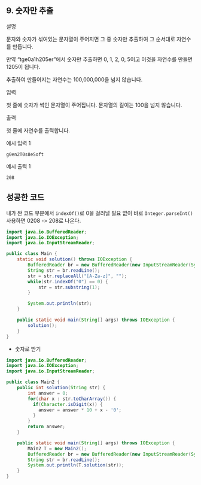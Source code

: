 ## 9. 숫자만 추출

설명

문자와 숫자가 섞여있는 문자열이 주어지면 그 중 숫자만 추출하여 그 순서대로 자연수를 만듭니다.

만약 “tge0a1h205er”에서 숫자만 추출하면 0, 1, 2, 0, 5이고 이것을 자연수를 만들면 1205이 됩니다.

추출하여 만들어지는 자연수는 100,000,000을 넘지 않습니다.



입력

첫 줄에 숫자가 썩인 문자열이 주어집니다. 문자열의 길이는 100을 넘지 않습니다.



출력

첫 줄에 자연수를 출력합니다.



예시 입력 1 

```
g0en2T0s8eSoft
```

예시 출력 1

```
208
```



## 성공한 코드

내가 짠 코드 부분에서 `indexOf()`로 0을 걸러낼 필요 없이 바로 `Integer.parseInt()` 사용하면
0208 -> 208로 나온다.

~~~java
import java.io.BufferedReader;
import java.io.IOException;
import java.io.InputStreamReader;

public class Main {
    static void solution() throws IOException {
        BufferedReader br = new BufferedReader(new InputStreamReader(System.in));
        String str = br.readLine();
        str = str.replaceAll("[A-Za-z]", "");
        while(str.indexOf("0") == 0) {
            str = str.substring(1);
        }

        System.out.println(str);
    }

    public static void main(String[] args) throws IOException {
        solution();
    }
}
~~~



* 숫자로 받기

~~~java
import java.io.BufferedReader;
import java.io.IOException;
import java.io.InputStreamReader;

public class Main2 {
    public int solution(String str) {
        int answer = 0;
        for(char x : str.toCharArray()) {
          if(Character.isDigit(x)) {
            answer = answer * 10 + x - '0';
          }  
        }
        return answer;
    }

    public static void main(String[] args) throws IOException {
        Main2 T = new Main2();
        BufferedReader br = new BufferedReader(new InputStreamReader(System.in));
        String str = br.readLine();
        System.out.println(T.solution(str));
    }
}

~~~

